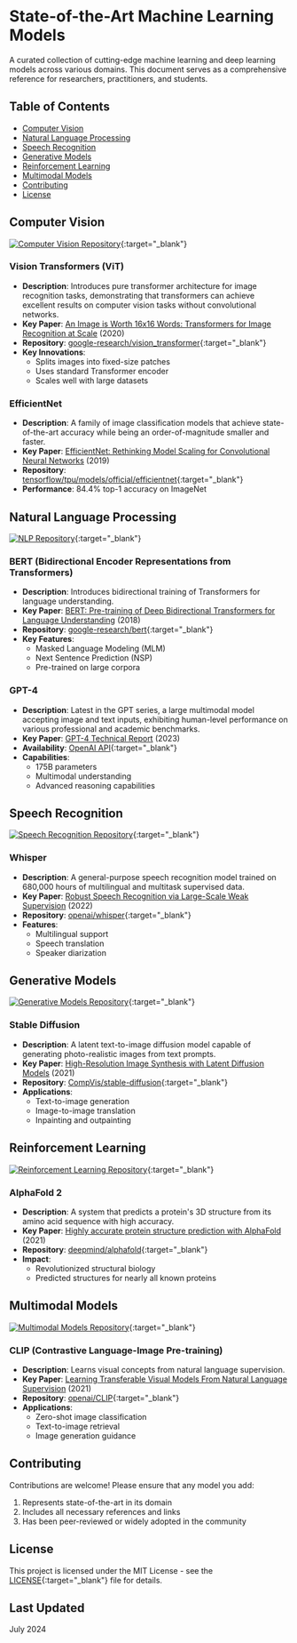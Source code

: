 # State-of-the-Art Machine Learning Models

A curated collection of cutting-edge machine learning and deep learning models across various domains. This document serves as a comprehensive reference for researchers, practitioners, and students.

## Table of Contents
- [Computer Vision](#computer-vision)
- [Natural Language Processing](#natural-language-processing)
- [Speech Recognition](#speech-recognition)
- [Generative Models](#generative-models)
- [Reinforcement Learning](#reinforcement-learning)
- [Multimodal Models](#multimodal-models)
- [Contributing](#contributing)
- [License](#license)

## Computer Vision
[![Computer Vision Repository](https://img.shields.io/badge/GitHub-Computer_Vision-181717?style=for-the-badge&logo=github)](https://github.com/riveratlas/Computer-Vision){:target="_blank"}

### Vision Transformers (ViT)
- **Description**: Introduces pure transformer architecture for image recognition tasks, demonstrating that transformers can achieve excellent results on computer vision tasks without convolutional networks.
- **Key Paper**: [An Image is Worth 16x16 Words: Transformers for Image Recognition at Scale](https://arxiv.org/abs/2010.11929) (2020)
- **Repository**: [google-research/vision_transformer](https://github.com/google-research/vision_transformer){:target="_blank"}
- **Key Innovations**:
  - Splits images into fixed-size patches
  - Uses standard Transformer encoder
  - Scales well with large datasets

### EfficientNet
- **Description**: A family of image classification models that achieve state-of-the-art accuracy while being an order-of-magnitude smaller and faster.
- **Key Paper**: [EfficientNet: Rethinking Model Scaling for Convolutional Neural Networks](https://arxiv.org/abs/1905.11946) (2019)
- **Repository**: [tensorflow/tpu/models/official/efficientnet](https://github.com/tensorflow/tpu/tree/master/models/official/efficientnet){:target="_blank"}
- **Performance**: 84.4% top-1 accuracy on ImageNet

## Natural Language Processing
[![NLP Repository](https://img.shields.io/badge/GitHub-Natural_Language_Processing-181717?style=for-the-badge&logo=github)](https://github.com/riveratlas/Natural-Language-Processing){:target="_blank"}

### BERT (Bidirectional Encoder Representations from Transformers)
- **Description**: Introduces bidirectional training of Transformers for language understanding.
- **Key Paper**: [BERT: Pre-training of Deep Bidirectional Transformers for Language Understanding](https://arxiv.org/abs/1810.04805) (2018)
- **Repository**: [google-research/bert](https://github.com/google-research/bert){:target="_blank"}
- **Key Features**:
  - Masked Language Modeling (MLM)
  - Next Sentence Prediction (NSP)
  - Pre-trained on large corpora

### GPT-4
- **Description**: Latest in the GPT series, a large multimodal model accepting image and text inputs, exhibiting human-level performance on various professional and academic benchmarks.
- **Key Paper**: [GPT-4 Technical Report](https://arxiv.org/abs/2303.08774) (2023)
- **Availability**: [OpenAI API](https://openai.com/research/gpt-4){:target="_blank"}
- **Capabilities**:
  - 175B parameters
  - Multimodal understanding
  - Advanced reasoning capabilities

## Speech Recognition
[![Speech Recognition Repository](https://img.shields.io/badge/GitHub-Speech_Recognition-181717?style=for-the-badge&logo=github)](https://github.com/riveratlas/Speech-Recognition){:target="_blank"}

### Whisper
- **Description**: A general-purpose speech recognition model trained on 680,000 hours of multilingual and multitask supervised data.
- **Key Paper**: [Robust Speech Recognition via Large-Scale Weak Supervision](https://cdn.openai.com/papers/whisper.pdf) (2022)
- **Repository**: [openai/whisper](https://github.com/openai/whisper){:target="_blank"}
- **Features**:
  - Multilingual support
  - Speech translation
  - Speaker diarization

## Generative Models
[![Generative Models Repository](https://img.shields.io/badge/GitHub-Generative_Models-181717?style=for-the-badge&logo=github)](https://github.com/riveratlas/Generative-Models){:target="_blank"}

### Stable Diffusion
- **Description**: A latent text-to-image diffusion model capable of generating photo-realistic images from text prompts.
- **Key Paper**: [High-Resolution Image Synthesis with Latent Diffusion Models](https://arxiv.org/abs/2112.10752) (2021)
- **Repository**: [CompVis/stable-diffusion](https://github.com/CompVis/stable-diffusion){:target="_blank"}
- **Applications**:
  - Text-to-image generation
  - Image-to-image translation
  - Inpainting and outpainting

## Reinforcement Learning
[![Reinforcement Learning Repository](https://img.shields.io/badge/GitHub-Reinforcement_Learning-181717?style=for-the-badge&logo=github)](https://github.com/riveratlas/Reinforcement-Learning){:target="_blank"}

### AlphaFold 2
- **Description**: A system that predicts a protein's 3D structure from its amino acid sequence with high accuracy.
- **Key Paper**: [Highly accurate protein structure prediction with AlphaFold](https://www.nature.com/articles/s41586-021-03819-2) (2021)
- **Repository**: [deepmind/alphafold](https://github.com/deepmind/alphafold){:target="_blank"}
- **Impact**:
  - Revolutionized structural biology
  - Predicted structures for nearly all known proteins

## Multimodal Models
[![Multimodal Models Repository](https://img.shields.io/badge/GitHub-Multimodal_Models-181717?style=for-the-badge&logo=github)](https://github.com/riveratlas/Multimodal-Models){:target="_blank"}

### CLIP (Contrastive Language-Image Pre-training)
- **Description**: Learns visual concepts from natural language supervision.
- **Key Paper**: [Learning Transferable Visual Models From Natural Language Supervision](https://arxiv.org/abs/2103.00020) (2021)
- **Repository**: [openai/CLIP](https://github.com/openai/CLIP){:target="_blank"}
- **Applications**:
  - Zero-shot image classification
  - Text-to-image retrieval
  - Image generation guidance

## Contributing
Contributions are welcome! Please ensure that any model you add:
1. Represents state-of-the-art in its domain
2. Includes all necessary references and links
3. Has been peer-reviewed or widely adopted in the community

## License
This project is licensed under the MIT License - see the [LICENSE](LICENSE){:target="_blank"} file for details.

## Last Updated
July 2024